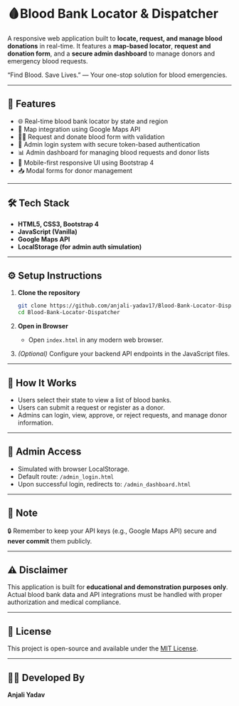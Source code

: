 # 🩸Blood Bank Locator & Dispatcher

A responsive web application built to **locate, request, and manage blood donations** in real-time. It features a **map-based locator**, **request and donation form**, and a **secure admin dashboard** to manage donors and emergency blood requests.

“Find Blood. Save Lives.” — Your one-stop solution for blood emergencies.  

---

## 🚀 Features

- 🌐 Real-time blood bank locator by state and region
- 🧭 Map integration using Google Maps API
- 🧑‍⚕️ Request and donate blood form with validation
- 🔐 Admin login system with secure token-based authentication
- 📊 Admin dashboard for managing blood requests and donor lists
- 📱 Mobile-first responsive UI using Bootstrap 4
- 📥 Modal forms for donor management

---

## 🛠️ Tech Stack

- **HTML5, CSS3, Bootstrap 4**
- **JavaScript (Vanilla)**
- **Google Maps API**
- **LocalStorage (for admin auth simulation)**

---

## ⚙️ Setup Instructions

1. **Clone the repository**
   ```bash
   git clone https://github.com/anjali-yadav17/Blood-Bank-Locator-Dispatcher.git
   cd Blood-Bank-Locator-Dispatcher
   ```

2. **Open in Browser**
   - Open `index.html` in any modern web browser.

3. *(Optional)* Configure your backend API endpoints in the JavaScript files.

---

## 🧪 How It Works

- Users select their state to view a list of blood banks.
- Users can submit a request or register as a donor.
- Admins can login, view, approve, or reject requests, and manage donor information.

---

## 📌 Admin Access

- Simulated with browser LocalStorage.
- Default route: `/admin_login.html`
- Upon successful login, redirects to: `/admin_dashboard.html`

---

## 📝 Note

🔒 Remember to keep your API keys (e.g., Google Maps API) secure and **never commit** them publicly.

---

## ⚠️ Disclaimer

This application is built for **educational and demonstration purposes only**.  
Actual blood bank data and API integrations must be handled with proper authorization and medical compliance.

---

## 📄 License

This project is open-source and available under the [MIT License](LICENSE).

---

## 👩‍💻 Developed By

**Anjali Yadav**  
